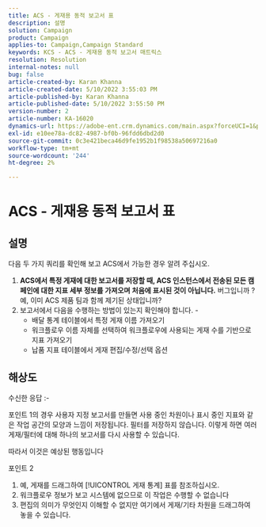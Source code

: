 ```yaml
---
title: ACS - 게재용 동적 보고서 표
description: 설명
solution: Campaign
product: Campaign
applies-to: Campaign,Campaign Standard
keywords: KCS - ACS - 게재용 동적 보고서 매트릭스
resolution: Resolution
internal-notes: null
bug: false
article-created-by: Karan Khanna
article-created-date: 5/10/2022 3:55:03 PM
article-published-by: Karan Khanna
article-published-date: 5/10/2022 3:55:50 PM
version-number: 2
article-number: KA-16020
dynamics-url: https://adobe-ent.crm.dynamics.com/main.aspx?forceUCI=1&pagetype=entityrecord&etn=knowledgearticle&id=52e03e8d-79d0-ec11-a7b5-00224809c556
exl-id: e10ee78a-dc82-4987-bf0b-96fdd6dbd2d0
source-git-commit: 0c3e421beca46d9fe1952b1f98538a50697216a0
workflow-type: tm+mt
source-wordcount: '244'
ht-degree: 2%

---
```


# ACS - 게재용 동적 보고서 표

## 설명


다음 두 가지 쿼리를 확인해 보고 ACS에서 가능한 경우 알려 주십시오.
 
1. <b>ACS에서 특정 게재에 대한 보고서를 저장할 때, ACS 인스턴스에서 전송된 모든 캠페인에 대한 지표 세부 정보를 가져오며 처음에 표시된 것이 아닙니다.</b> 버그입니까 ? 예, 이미 ACS 제품 팀과 함께 제기된 상태입니까?
 
2. 보고서에서 다음을 수행하는 방법이 있는지 확인해야 합니다. -
    
   - 배달 통계 테이블에서 특정 게재 이름 가져오기
     
   - 워크플로우 이름 자체를 선택하여 워크플로우에 사용되는 게재 수를 기반으로 지표 가져오기
    
   - 납품 지표 테이블에서 게재 편집/수정/선택 옵션


## 해상도


수신한 응답 :-



포인트 1의 경우 사용자 지정 보고서를 만들면 사용 중인 차원이나 표시 중인 지표와 같은 작업 공간의 모양과 느낌이 저장됩니다. 필터를 저장하지 않습니다. 이렇게 하면 여러 게재/필터에 대해 하나의 보고서를 다시 사용할 수 있습니다.

따라서 이것은 예상된 행동입니다



포인트 2

1. 예, 게재를 드래그하여 [!UICONTROL 게재 통계] 표를 참조하십시오.
2. 워크플로우 정보가 보고 시스템에 없으므로 이 작업은 수행할 수 없습니다
3. 편집의 의미가 무엇인지 이해할 수 없지만 여기에서 게재/기타 차원을 드래그하여 놓을 수 있습니다.
